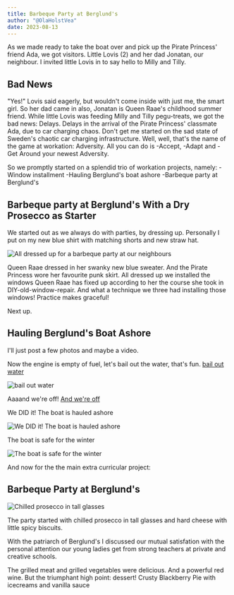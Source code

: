 ```yaml
---
title: Barbeque Party at Berglund's
author: "@OlaHolstVea"
date: 2023-08-13
---
```



As we made ready to take the boat over and pick up the Pirate Princess' friend Ada, we got visitors. Little Lovis (2) and her dad Jonatan, our neighbour. I invited little Lovis in to say hello to Milly and Tilly.

## Bad News

"Yes!" Lovis said eagerly, but wouldn't come inside with just me, the smart girl. So her dad came in also, Jonatan is Queen Raae's childhood summer friend. While little Lovis was feeding Milly and Tilly pegu-treats, we got the bad news: Delays. Delays in the arrival of the Pirate Princess' classmate Ada, due to car charging chaos. Don't get me started on the sad state of Sweden's chaotic car charging infrastructure. Well, well, that's the name of the game at workation: Adversity. All you can do is
-Accept,
-Adapt and
-Get Around your newest Adversity.

So we promptly started on a splendid trio of workation projects, namely:
-Window installment
-Hauling Berglund's boat ashore
-Barbeque party at Berglund's

## Barbeque party at Berglund's With a Dry Prosecco as Starter

We started out as we always do with parties, by dressing up. Personally I put on my new blue shirt with matching shorts and new straw hat.

![All dressed up for a barbeque party at our neighbours](https://pbs.twimg.com/media/F3QMZWKXgAAmdFu?format=webp&name=large)

Queen Raae dressed in her swanky new blue sweater. And the Pirate Princess wore her favourite punk skirt. All dressed up we installed the windows Queen Raae has fixed up according to her the course she took in DIY-old-window-repair. And what a technique we three had installing those windows! Practice makes graceful!

Next up.

## Hauling Berglund's Boat Ashore

I'll just post a few photos and maybe a video.

Now the engine is empty of fuel, let's bail out the water, that's fun.
[bail out water](https://twitter.com/i/status/1690645618199556097)


![bail out water](https://pbs.twimg.com/media/F3ZhUlaXQAAtaEv?format=webp&name=medium)

Aaaand we're off!
[And we're off](https://twitter.com/OlaHolstVea/status/1690646047616565248?s=20)

We DID it! The boat is hauled ashore

![We DID it! The boat is hauled ashore](https://pbs.twimg.com/media/F3ZimPrXsAAgd_Y?format=webp&name=900x900)

The boat is safe for the winter

![The boat is safe for the winter](https://pbs.twimg.com/media/F3Zi10FWoAANX6u?format=webp&name=medium)


And now for the the main extra curricular project:

## Barbeque Party at Berglund's

![Chilled prosecco in tall glasses](https://pbs.twimg.com/media/F3Zjno2W0AAIuvE?format=webp&name=medium)


The party started with chilled prosecco in tall glasses and hard cheese with little spicy biscuits.

With the patriarch of Berglund's I discussed our mutual satisfation with the personal attention our young ladies get from strong teachers at private and creative schools.

The grilled meat and grilled vegetables were delicious. And a powerful red wine. But the triumphant high point: dessert!
Crusty Blackberry Pie with icecreams and vanilla sauce


![]()
